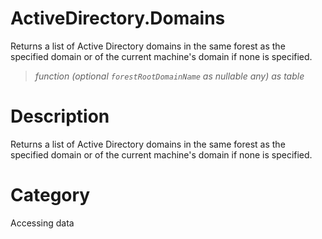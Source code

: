﻿# ActiveDirectory.Domains
Returns a list of Active Directory domains in the same forest as the specified domain or of the current machine's domain if none is specified.
> _function (optional <code>forestRootDomainName</code> as nullable any) as table_

# Description 
Returns a list of Active Directory domains in the same forest as the specified domain or of the current machine's domain if none is specified.

# Category 
Accessing data
